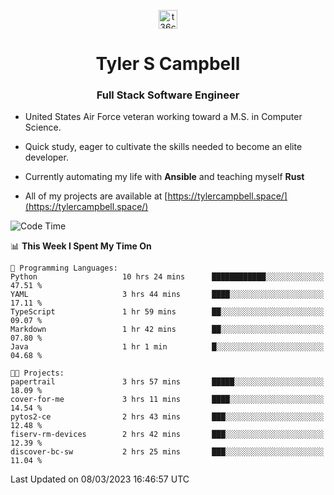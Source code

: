 <p align="center">
<a href="https://www.linkedin.com/in/t36campbell" target="blank"><img align="center" src="https://ik.imagekit.io/t36campbell/Portfolio/linkedin.png.original_m8bbGgPh6.png" alt="t36campbell" height="30" width="30" /></a>
</p>
<h1 align="center">Tyler S Campbell</h1>
<h3 align="center">Full Stack Software Engineer</h3>

* United States Air Force veteran working toward a M.S. in Computer Science.

* Quick study, eager to cultivate the skills needed to become an elite developer.

* Currently automating my life with **Ansible** and teaching myself **Rust**

* All of my projects are available at [https://tylercampbell.space/](https://tylercampbell.space/)

<!--START_SECTION:waka-->
![Code Time](http://img.shields.io/badge/Code%20Time-2%2C245%20hrs%2044%20mins-blue)

📊 **This Week I Spent My Time On** 

```text
💬 Programming Languages: 
Python                   10 hrs 24 mins      ████████████░░░░░░░░░░░░░   47.51 % 
YAML                     3 hrs 44 mins       ████░░░░░░░░░░░░░░░░░░░░░   17.11 % 
TypeScript               1 hr 59 mins        ██░░░░░░░░░░░░░░░░░░░░░░░   09.07 % 
Markdown                 1 hr 42 mins        ██░░░░░░░░░░░░░░░░░░░░░░░   07.80 % 
Java                     1 hr 1 min          █░░░░░░░░░░░░░░░░░░░░░░░░   04.68 % 

🐱‍💻 Projects: 
papertrail               3 hrs 57 mins       █████░░░░░░░░░░░░░░░░░░░░   18.09 % 
cover-for-me             3 hrs 11 mins       ████░░░░░░░░░░░░░░░░░░░░░   14.54 % 
pytos2-ce                2 hrs 43 mins       ███░░░░░░░░░░░░░░░░░░░░░░   12.48 % 
fiserv-rm-devices        2 hrs 42 mins       ███░░░░░░░░░░░░░░░░░░░░░░   12.39 % 
discover-bc-sw           2 hrs 25 mins       ███░░░░░░░░░░░░░░░░░░░░░░   11.04 % 
```


 Last Updated on 08/03/2023 16:46:57 UTC
<!--END_SECTION:waka-->
